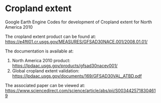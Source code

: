 # Cropland extent

Google Earth Engine Codes for development of Cropland extent for North America 2010

The cropland extent product can be found at: https://e4ftl01.cr.usgs.gov/MEASURES/GFSAD30NACE.001/2008.01.01/

The documentation is available at: 
1) North America 2010 product: https://lpdaac.usgs.gov/products/gfsad30nacev001/
2) Global cropland extent validation: https://lpdaac.usgs.gov/documents/169/GFSAD30VAL_ATBD.pdf

The associated paper can be viewed at: https://www.sciencedirect.com/science/article/abs/pii/S0034425718304619
